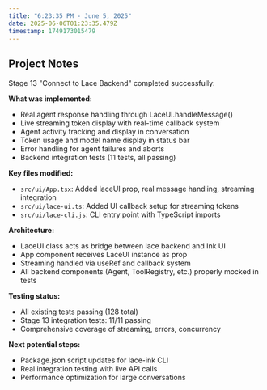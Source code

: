 ```yaml
---
title: "6:23:35 PM - June 5, 2025"
date: 2025-06-06T01:23:35.479Z
timestamp: 1749173015479
---
```


## Project Notes

Stage 13 "Connect to Lace Backend" completed successfully:

**What was implemented:**
- Real agent response handling through LaceUI.handleMessage()
- Live streaming token display with real-time callback system
- Agent activity tracking and display in conversation
- Token usage and model name display in status bar
- Error handling for agent failures and aborts
- Backend integration tests (11 tests, all passing)

**Key files modified:**
- `src/ui/App.tsx`: Added laceUI prop, real message handling, streaming integration
- `src/ui/lace-ui.ts`: Added UI callback setup for streaming tokens
- `src/ui/lace-cli.js`: CLI entry point with TypeScript imports

**Architecture:**
- LaceUI class acts as bridge between lace backend and Ink UI
- App component receives LaceUI instance as prop
- Streaming handled via useRef and callback system
- All backend components (Agent, ToolRegistry, etc.) properly mocked in tests

**Testing status:**
- All existing tests passing (128 total)
- Stage 13 integration tests: 11/11 passing
- Comprehensive coverage of streaming, errors, concurrency

**Next potential steps:**
- Package.json script updates for lace-ink CLI
- Real integration testing with live API calls
- Performance optimization for large conversations
